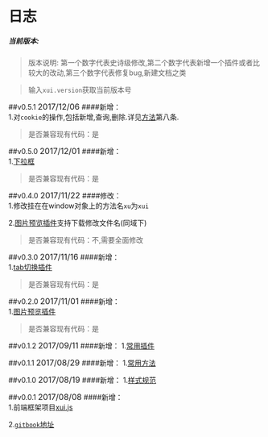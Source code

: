 <link rel="stylesheet" type="text/css" href="../assets/xui.css">
<script type="text/javascript" src="../assets/xui.js"></script>

# 日志

##### 当前版本: <span class="version"></span>
>版本说明: 第一个数字代表史诗级修改,第二个数字代表新增一个插件或者比较大的改动,第三个数字代表修复bug,新建文档之类

>输入`xui.version`获取当前版本号

##v0.5.1  <span style="font-size: 16px;">2017/12/06</span>
####新增：     
1.对`cookie`的操作,包括新增,查询,删除.详见[方法](../methods/methods.md)第八条.
>是否兼容现有代码：是

##v0.5.0  <span style="font-size: 16px;">2017/12/01</span>
####新增：     
1.[下拉框](../plugins/dropDown.md)
>是否兼容现有代码：是

##v0.4.0  <span style="font-size: 16px;">2017/11/22</span>
####修改：     
1.修改挂在在window对象上的方法名`xu`为`xui`

2.[图片预览插件](../plugins/imgShow.md)支持下载修改文件名(同域下)
>是否兼容现有代码：不,需要全面修改

##v0.3.0  <span style="font-size: 16px;">2017/11/16</span>
####新增：     
1.[tab切换插件](../plugins/tabChange.md)
>是否兼容现有代码：是

##v0.2.0  <span style="font-size: 16px;">2017/11/01</span>
####新增：     
1.[图片预览插件](../plugins/imgShow.md)
>是否兼容现有代码：是

##v0.1.2  <span style="font-size: 16px;">2017/09/11</span>
####新增：
1.[常用插件](../plugins/README.md)

##v0.1.1  <span style="font-size: 16px;">2017/08/29</span>
####新增：
1.[常用方法](../methods/README.md)

##v0.1.0  <span style="font-size: 16px;">2017/08/19</span>
####新增：
1.[样式规范](../styles/README.md)

##v0.0.1  <span style="font-size: 16px;">2017/08/08</span>
####新增：     
1.前端框架项目[xui.js](../README.md)

2.[`gitbook`地址](https://www.gitbook.com/@jarveniv/dashboard)



<script>
	document.querySelector('.version').innerHTML = xui.version;
</script>
